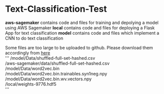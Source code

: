 # Text-Classification-Test
**aws-sagemaker** contains code and files for training and depolying a model using AWS Sagemaker
**local** contains code and files for deploying a Flask App for text classification
**model** contains code and files which implement a CNN to do text classification

Some files are too large to be uploaded to github. Please download them accordingly from [here](https://1drv.ms/f/s!AleyRh94gt8Qg2Egpmb_wWidMcT3)  
'''
/model/Data/shuffled-full-set-hashed.csv  
/aws-sagemaker/data/shuffled-full-set-hashed.csv  
/model/Data/word2vec.bin  
/model/Data/word2vec.bin.trainables.syn1neg.npy  
/model/Data/word2vec.bin.wv.vectors.npy  
/local/weights-9776.hdf5  
'''
